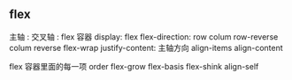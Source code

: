 ## flex
主轴 : 
交叉轴 : 
flex 容器
display: flex
flex-direction: row colum row-reverse colum reverse
flex-wrap
justify-content: 主轴方向
align-items
align-content

flex 容器里面的每一项
order
flex-grow
flex-basis
flex-shink
align-self
